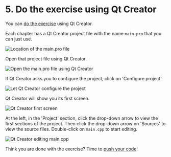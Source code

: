 # 5. Do the exercise using Qt Creator

You can [do the exercise](5_do_the_exercise.md) using Qt Creator.

Each chapter has a Qt Creator project file with the name `main.pro` that you can just use.

![Location of the main.pro file](pics/pro_file.png)

Open that project file using Qt Creator.

![Open the main.pro file using Qt Creator](pics/open_pro_file.png)

If Qt Creator asks you to configure the project, click on 'Configure project'

![Let Qt Creator configure the project](pics/qt_creator_configure_project.png)

Qt Creator will show you its first screen.

![Qt Creator first screen](pics/qt_creator_first.png)

At the left, in the 'Project' section, click the drop-down arrow to view the first sections of the project.
Then click the drop-down arrow on 'Sources' to view the source files. Double-click on `main.cpp` to start editing.

![Qt Creator editing main.cpp](pics/qt_creator_main.png)

Think you are done with the exercise? Time to [push your code](6_push_your_code.md)!
